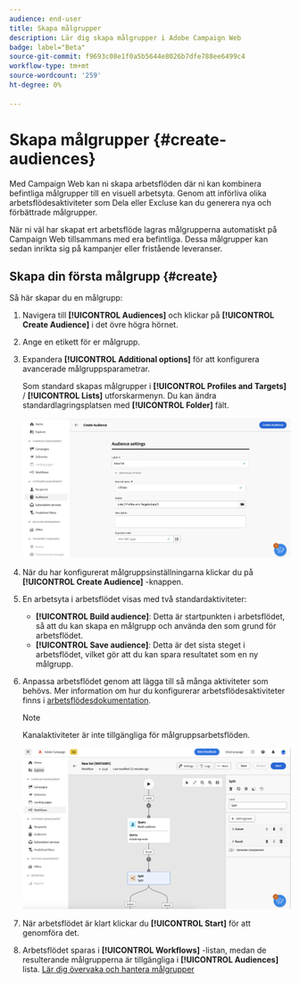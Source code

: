 ```yaml
---
audience: end-user
title: Skapa målgrupper
description: Lär dig skapa målgrupper i Adobe Campaign Web
badge: label="Beta"
source-git-commit: f9693c08e1f0a5b5644e8026b7dfe788ee6499c4
workflow-type: tm+mt
source-wordcount: '259'
ht-degree: 0%

---
```



# Skapa målgrupper {#create-audiences}

Med Campaign Web kan ni skapa arbetsflöden där ni kan kombinera befintliga målgrupper till en visuell arbetsyta. Genom att införliva olika arbetsflödesaktiviteter som Dela eller Excluse kan du generera nya och förbättrade målgrupper.

När ni väl har skapat ert arbetsflöde lagras målgrupperna automatiskt på Campaign Web tillsammans med era befintliga. Dessa målgrupper kan sedan inrikta sig på kampanjer eller fristående leveranser.

## Skapa din första målgrupp {#create}

Så här skapar du en målgrupp:

1. Navigera till **[!UICONTROL Audiences]** och klickar på **[!UICONTROL Create Audience]** i det övre högra hörnet.
1. Ange en etikett för er målgrupp.
1. Expandera **[!UICONTROL Additional options]** för att konfigurera avancerade målgruppsparametrar.

   Som standard skapas målgrupper i **[!UICONTROL Profiles and Targets]** / **[!UICONTROL Lists]** utforskarmenyn. Du kan ändra standardlagringsplatsen med **[!UICONTROL Folder]** fält.

   ![](assets/audiences-settings.png)

1. När du har konfigurerat målgruppsinställningarna klickar du på **[!UICONTROL Create Audience]** -knappen.

1. En arbetsyta i arbetsflödet visas med två standardaktiviteter:

   * **[!UICONTROL Build audience]**: Detta är startpunkten i arbetsflödet, så att du kan skapa en målgrupp och använda den som grund för arbetsflödet.
   * **[!UICONTROL Save audience]**: Detta är det sista steget i arbetsflödet, vilket gör att du kan spara resultatet som en ny målgrupp.

1. Anpassa arbetsflödet genom att lägga till så många aktiviteter som behövs. Mer information om hur du konfigurerar arbetsflödesaktiviteter finns i [arbetsflödesdokumentation](../workflows/activities/about-activities.md).

   >[!NOTE]
   >
   >Kanalaktiviteter är inte tillgängliga för målgruppsarbetsflöden.

   ![](assets/audience-creation-canvas.png)

1. När arbetsflödet är klart klickar du **[!UICONTROL Start]** för att genomföra det.

1. Arbetsflödet sparas i **[!UICONTROL Workflows]** -listan, medan de resulterande målgrupperna är tillgängliga i **[!UICONTROL Audiences]** lista. [Lär dig övervaka och hantera målgrupper](access-audiences.md)
